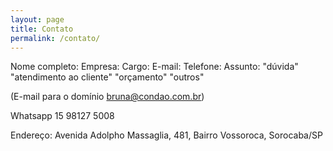 ```yaml
---
layout: page
title: Contato
permalink: /contato/
---
```


Nome completo:
Empresa:
Cargo:
E-mail:
Telefone:
Assunto: "dúvida" "atendimento ao cliente" "orçamento" "outros"

(E-mail para o domínio    bruna@condao.com.br)

Whatsapp 15 98127 5008

Endereço: Avenida Adolpho Massaglia, 481, Bairro Vossoroca, Sorocaba/SP